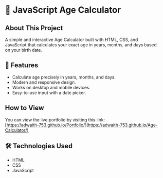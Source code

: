 # 🧮 JavaScript Age Calculator

## About This Project

A simple and interactive Age Calculator built with HTML, CSS, and JavaScript that calculates your exact age in years, months, and days based on your birth date.

## 🚀 Features

- Calculate age precisely in years, months, and days.
- Modern and responsive design.
- Works on desktop and mobile devices.
- Easy-to-use input with a date picker.

## How to View

You can view the live portfolio by visiting this link:  
[https://adwaith-753.github.io/Portfolio/](https://adwaith-753.github.io/Age-Calculator/)

## 🛠️ Technologies Used

- HTML
- CSS
- JavaScript
